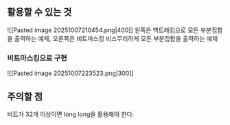 
## 활용할 수 있는 것
![[Pasted image 20251007210454.png|400]]
왼쪽은 백트래킹으로 모든 부분집합을 출력하는 예제, 오른쪽은 비트마스킹 비스무리하게 모든 부분집합을 출력하는 예제

### 비트마스킹으로 구현
![[Pasted image 20251007223523.png|300]]

## 주의할 점
비트가 32개 이상이면 long long을 활용해야 한다.
